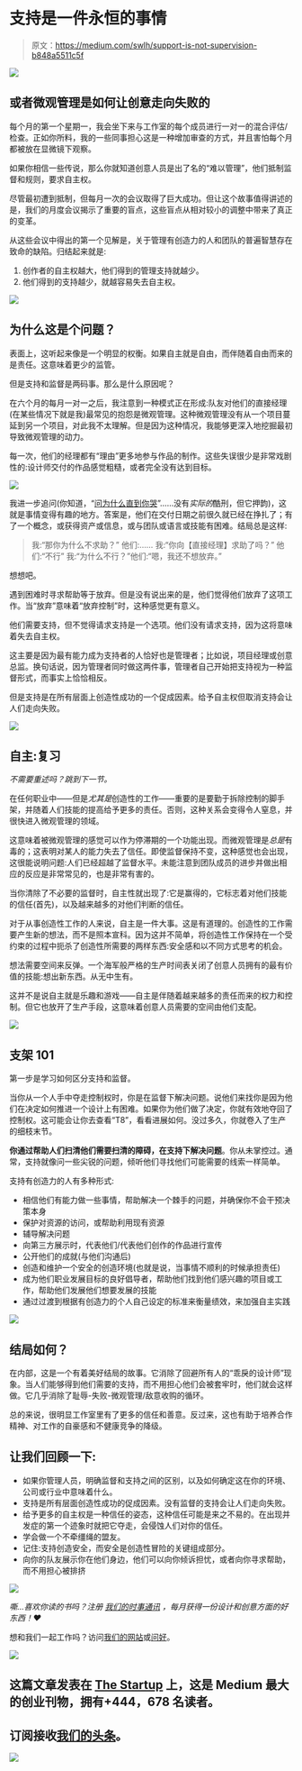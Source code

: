 # 支持是一件永恒的事情

> 原文：<https://medium.com/swlh/support-is-not-supervision-b848a5511c5f>

![](img/8468aac2c3a499696f60fd53eef1b167.png)

## 或者微观管理是如何让创意走向失败的

每个月的第一个星期一，我会坐下来与工作室的每个成员进行一对一的混合评估/检查。正如你所料，我的一些同事担心这是一种增加审查的方式，并且害怕每个月都被放在显微镜下观察。

如果你相信一些传说，那么你就知道创意人员是出了名的“难以管理”，他们抵制监督和规则，要求自主权。

尽管最初遭到抵制，但每月一次的会议取得了巨大成功。但让这个故事值得讲述的是，我们的月度会议揭示了重要的盲点，这些盲点从相对较小的调整中带来了真正的变革。

从这些会议中得出的第一个见解是，关于管理有创造力的人和团队的普遍智慧存在致命的缺陷。归结起来就是:

1.  创作者的自主权越大，他们得到的管理支持就越少。
2.  他们得到的支持越少，就越容易失去自主权。

![](img/c16e3d5dada227eb8eaa7fd518e285f6.png)

## 为什么这是个问题？

表面上，这听起来像是一个明显的权衡。如果自主就是自由，而伴随着自由而来的是责任。这意味着更少的监管。

但是支持和监督是两码事。那么是什么原因呢？

在六个月的每月一对一之后，我注意到一种模式正在形成:队友对他们的直接经理(在某些情况下就是我)最常见的抱怨是微观管理。这种微观管理没有从一个项目蔓延到另一个项目，对此我不太理解。但是因为这种情况，我能够更深入地挖掘最初导致微观管理的动力。

每一次，他们的经理都有“理由”更多地参与作品的制作。这些失误很少是非常戏剧性的:设计师交付的作品感觉粗糙，或者完全没有达到目标。

![](img/58f31fcf225d89c279f16bf56136de3a.png)

我进一步追问(你知道，“[问为什么直到你哭](https://en.wikipedia.org/wiki/5_Whys)”……没有*实际的*酷刑，但它押韵)，这就是事情变得有趣的地方。答案是，他们在交付日期之前很久就已经在挣扎了；有了一个概念，或获得资产或信息，或与团队或语言或技能有困难。结局总是这样:

> 我:“那你为什么不求助？”
> 他们:……
> 我:“你向【直接经理】求助了吗？”
> 他们:“不行”
> 我:“为什么不行？”他们:“嗯，我还不想放弃。”

想想吧。

遇到困难时寻求帮助等于放弃。但是没有说出来的是，他们觉得他们放弃了这项工作。当“放弃”意味着“放弃控制”时，这种感觉更有意义。

他们需要支持，但不觉得请求支持是一个选项。他们没有请求支持，因为这将意味着失去自主权。

这主要是因为最有能力成为支持者的人恰好也是管理者；比如说，项目经理或创意总监。换句话说，因为管理者同时做这两件事，管理者自己开始把支持视为一种监督形式，而事实上恰恰相反。

但是支持是在所有层面上创造性成功的一个促成因素。给予自主权但取消支持会让人们走向失败。

![](img/44eb4d339eca1097756fc1e0d053b8e8.png)

## 自主:复习

*不需要重述吗？跳到下一节。*

在任何职业中——但是*尤其是*创造性的工作——重要的是要勤于拆除控制的脚手架，并随着人们技能的提高给予更多的责任。否则，这种关系会变得令人窒息，并很快进入微观管理的领域。

这意味着被微观管理的感觉可以作为停滞期的一个功能出现。而微观管理是*总是*有毒的；这表明对某人的能力失去了信任。即使监督保持不变，这种感觉也会出现，这很能说明问题:人们已经超越了监督水平。未能注意到团队成员的进步并做出相应的反应是非常常见的，也是非常有害的。

当你清除了不必要的监督时，自主性就出现了:它是赢得的，它标志着对他们技能的信任(首先)，以及越来越多的对他们判断的信任。

对于从事创造性工作的人来说，自主是一件大事。这是有道理的。创造性的工作需要产生新的想法，而不是照本宣科。因为这并不简单，将创造性工作保持在一个受约束的过程中扼杀了创造性所需要的两样东西:安全感和以不同方式思考的机会。

想法需要空间来反弹。一个海军般严格的生产时间表关闭了创意人员拥有的最有价值的技能:想出新东西。从无中生有。

这并不是说自主就是乐趣和游戏——自主是伴随着越来越多的责任而来的权力和控制。但它也放开了生产手段，这意味着创意人员需要的空间由他们支配。

![](img/644a9ace42af48c1c9bb4f2459e7321b.png)

## 支架 101

第一步是学习如何区分支持和监督。

当你从一个人手中夺走控制权时，你是在监督下解决问题。说他们来找你是因为他们在决定如何推进一个设计上有困难。如果你为他们做了决定，你就有效地夺回了控制权。这可能会让你去查看“T8”，看看进展如何。没过多久，你就卷入了生产的细枝末节。

**你通过帮助人们扫清他们需要扫清的障碍，在支持下解决问题**。你从未掌控过。通常，支持就像问一些尖锐的问题，倾听他们寻找他们可能需要的线索一样简单。

支持有创造力的人有多种形式:

*   相信他们有能力做一些事情，帮助解决一个棘手的问题，并确保你不会干预决策本身
*   保护对资源的访问，或帮助利用现有资源
*   辅导解决问题
*   向第三方展示时，代表他们/代表他们创作的作品进行宣传
*   公开他们的成就(与他们沟通后)
*   创造和维护一个安全的创造环境(也就是说，当事情不顺利的时候承担责任)
*   成为他们职业发展目标的良好倡导者，帮助他们找到他们感兴趣的项目或工作，帮助他们发展他们想要发展的技能
*   通过过渡到根据有创造力的个人自己设定的标准来衡量绩效，来加强自主实践

![](img/4dc1ae5badfc2e4d0efc6ee05055467e.png)

## 结局如何？

在内部，这是一个有着美好结局的故事。它消除了回避所有人的“乖戾的设计师”现象。当人们能够得到他们需要的支持，而不用担心他们会被套牢时，他们就会这样做。它几乎消除了耻辱-失败-微观管理/敌意收购的循环。

总的来说，很明显工作室里有了更多的信任和善意。反过来，这也有助于培养合作精神、对工作的自豪感和不健康竞争的降级。

## 让我们回顾一下:

*   如果你管理人员，明确监督和支持之间的区别，以及如何确定这在你的环境、公司或行业中意味着什么。
*   支持是所有层面创造性成功的促成因素。没有监督的支持会让人们走向失败。
*   给予更多的自主权是一种信任的姿态，这种信任可能是来之不易的。在出现并发症的第一个迹象时就把它夺走，会侵蚀人们对你的信任。
*   学会做一个不牵缰绳的盟友。
*   记住:支持创造安全，而安全是创造性冒险的关键组成部分。
*   向你的队友展示你在他们身边，他们可以向你倾诉担忧，或者向你寻求帮助，而不用担心被排挤

[![](img/8468aac2c3a499696f60fd53eef1b167.png)](https://weareinhouse.com)

*嘶…喜欢你读的书吗？注册* [*我们的时事通讯*](http://bit.ly/YayLetsBeFriends) *，每月获得一份设计和创意方面的好东西！❤*

想和我们一起工作吗？访问[我们的网站](https://weareinhouse.com)或[问好](https://www.weareinhouse.com/contact)。

[![](img/308a8d84fb9b2fab43d66c117fcc4bb4.png)](https://medium.com/swlh)

## 这篇文章发表在 [The Startup](https://medium.com/swlh) 上，这是 Medium 最大的创业刊物，拥有+444，678 名读者。

## 订阅接收[我们的头条](https://growthsupply.com/the-startup-newsletter/)。

[![](img/b0164736ea17a63403e660de5dedf91a.png)](https://medium.com/swlh)